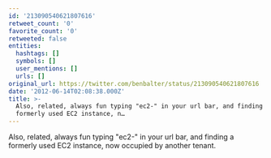 ```yaml
---
id: '213090540621807616'
retweet_count: '0'
favorite_count: '0'
retweeted: false
entities:
  hashtags: []
  symbols: []
  user_mentions: []
  urls: []
original_url: https://twitter.com/benbalter/status/213090540621807616
date: '2012-06-14T02:08:38.000Z'
title: >-
  Also, related, always fun typing "ec2-" in your url bar, and finding a
  formerly used EC2 instance, n…
---
```


Also, related, always fun typing "ec2-" in your url bar, and finding a formerly used EC2 instance, now occupied by another tenant.